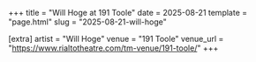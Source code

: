+++
title = "Will Hoge at 191 Toole"
date = 2025-08-21
template = "page.html"
slug = "2025-08-21-will-hoge"

[extra]
artist = "Will Hoge"
venue = "191 Toole"
venue_url = "https://www.rialtotheatre.com/tm-venue/191-toole/"
+++

